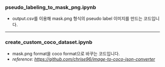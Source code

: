 ### pseudo_labeling_to_mask_png.ipynb

- output.csv를 이용해 mask.png 형식의 pseudo label 이미지를 만드는 코드입니다.

---

### create_custom_coco_dataset.ipynb

- mask.png format을 coco format으로 바꾸는 코드입니다.
- _reference: https://github.com/chrise96/image-to-coco-json-converter_